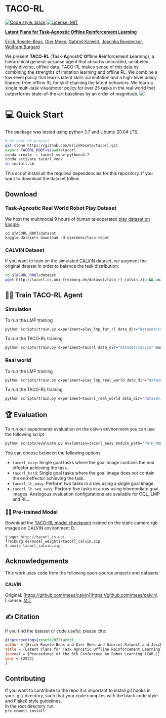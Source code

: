 

# TACO-RL # 

[![Code style: black](https://img.shields.io/badge/code%20style-black-000000.svg)](https://github.com/psf/black)
[![License: MIT](https://img.shields.io/badge/License-MIT-yellow.svg)](https://opensource.org/licenses/MIT)

[**Latent Plans for Task-Agnostic Offline Reinforcement Learning**](https://arxiv.org/pdf/2209.08959.pdf)

[Erick Rosete-Beas](https://www.erickrosete.com/), [Oier Mees](https://www.oiermees.com/), [Gabriel Kalweit](https://nr.informatik.uni-freiburg.de/people/gabriel-kalweit), [Joschka Boedecker](https://nr.informatik.uni-freiburg.de/people/joschka-boedecker), [Wolfram Burgard](http://www2.informatik.uni-freiburg.de/~burgard)


We present **TACO-RL** (**T**ask-**A**gnosti**C** **O**ffline
**R**einforcement **L**earning), a hierarchical general-purpose agent that absorbs uncurated, unlabeled, highly diverse, offline data. TACO-RL makes sense of this data by combining the strengths of imitation learning and offline RL.
We combine a low-level policy that learns latent skills via imitation and a high-level policy learned from offline RL for skill-chaining the latent behaviors.
We learn a single multi-task visuomotor policy for over 25 tasks in the real world that outperforms state-of-the-art baselines by an order of magnitude.
![](media/teaser.gif)

# :computer:  Quick Start
The package was tested using python 3.7 and Ubuntu 20.04 LTS. <br/>
```bash
# At root of project
git clone https://github.com/ErickRosete/tacorl.git
export TACORL_ROOT=$(pwd)/tacorl
conda create -n tacorl_venv python=3.7 
conda activate tacorl_venv
sh install.sh
 ```
This script install all the required dependencies for this repository.
If you want to download the dataset follow 

## Download
### Task-Agnostic Real World Robot Play Dataset
We host the multimodal 9 hours of human teleoperated [play dataset on kaggle](https://www.kaggle.com/datasets/oiermees/taco-robot).
```
cd $TACORL_ROOT/dataset
kaggle datasets download -d oiermees/taco-robot
```
### CALVIN Dataset
If you want to train on the simulated [CALVIN](https://github.com/mees/calvin) dataset, we augment the original dataset in order to balance the task distribution:
```bash
cd $TACORL_ROOT/dataset
wget http://tacorl.cs.uni-freiburg.de/dataset/taco_rl_calvin.zip && unzip taco_rl_calvin.zip && rm taco_rl_calvin.zip
```

##	:weight_lifting_man: Train TACO-RL Agent
### Simulation
To run the LMP training 
```bash
python scripts/train.py experiment=play_lmp_for_rl data_dir="dataset/calvin"
 ```

To run the TACO-RL training 

```bash
python scripts/train.py experiment=tacorl data_dir="dataset/calvin" module.play_lmp_dir="models/lmp_calvin"
 ```
### Real world
To run the LMP training 
```bash
python scripts/train.py experiment=play_lmp_real_world data_dir="dataset/real_world" 
 ```

To run the TACO-RL training 

```bash
python scripts/train.py experiment=tacorl_real_world data_dir="dataset/real_world" module.play_lmp_dir="models/lmp_real_world"
 ```

## :trophy: Evaluation
To run our experiments evaluation on the calvin environment you can use the following script
```bash
python scripts/evaluate.py evaluation=tacorl_easy module_path="PATH_MODEL_TO_EVAL" 
 ```
You can choose between the following options
- `tacorl_easy`: Single goal tasks where the goal image contains the end effector achieving the task.
- `tacorl_hard`: Single goal tasks where the goal image does not contain the end effector achieving the task.
- `tacorl_lh_easy`: Perform two tasks in a row using a single goal image.
- `tacorl_lh_seq_easy`: Perform five tasks in a row using intermediate goal images.
Analogous evaluation configurations are available for CQL, LMP and RIL.

### :student: Pre-trained Model
Download the [TACO-RL model checkpoint](http://calvin.cs.uni-freiburg.de/model_weights/tacorl_calvin.zip) trained on the static camera rgb images on CALVIN environment D.
```
$ wget http://tacorl.cs.uni-freiburg.de/model_weights/tacorl_calvin.zip
$ unzip tacorl_calvin.zip
```

## Acknowledgements

This work uses code from the following open-source projects and datasets:

#### CALVIN
Original:  [https://github.com/mees/calvin](https://github.com/mees/calvin)
License: [MIT](https://github.com/mees/calvin/blob/main/LICENSE)


## :writing_hand: Citation

If you find the dataset or code useful, please cite:

```bibtex
@inproceedings{rosete2022tacorl,
author = {Erick Rosete-Beas and Oier Mees and Gabriel Kalweit and Joschka Boedecker and Wolfram Burgard},
title = {Latent Plans for Task Agnostic Offline Reinforcement Learning},
journal = {Proceedings of the 6th Conference on Robot Learning (CoRL)},
year = {2022}
}
```

## Contributing
If you want to contribute to the repo it is important to install
git hooks in your .git/ directory, such that your code complies with
the black code style and Flake8 style guidelines. </br>
In the root directory run: </br>
`pre-commit install`

